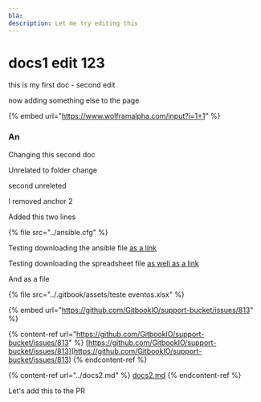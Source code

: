 ```yaml
---
blá: 
description: Let me try editing this
---
```


# docs1 edit 123

this is my first doc - second edit

now adding something else to the page

{% embed url="https://www.wolframalpha.com/input?i=1+1" %}

### An

Changing this second doc

Unrelated to folder change

second unreleted

I removed anchor 2

Added this two lines

{% file src="../ansible.cfg" %}

Testing downloading the ansible file [as a link](../ansible.cfg)

Testing downloading the spreadsheet file [as well as a link](../.gitbook/assets/teste%20eventos.xlsx)

And as a file

{% file src="../.gitbook/assets/teste eventos.xlsx" %}

{% embed url="https://github.com/GitbookIO/support-bucket/issues/813" %}

{% content-ref url="https://github.com/GitbookIO/support-bucket/issues/813" %}
[https://github.com/GitbookIO/support-bucket/issues/813](https://github.com/GitbookIO/support-bucket/issues/813)
{% endcontent-ref %}

{% content-ref url="../docs2.md" %}
[docs2.md](../docs2.md)
{% endcontent-ref %}

Let's add this to the PR

